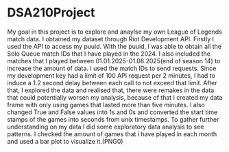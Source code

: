# DSA210Project

My goal in this project is to explore and anaylse my own League of Legends match data. I obtained my dataset through Riot Development API. Firstly I used the API to access my puuid. With the puuid, I was able to obtain all the Solo Queue match IDs that I have played in the 2024. I also included the matches that I played between 01.01.2025-01.08.2025(end of season 14) to increase the amount of data. I used the match IDs to send requests. Since my development key had a limit of 100 API request per 2 minutes, I had to induce a 1.2 second delay between each call to not exceed that limit. After that, I explored the data and realised that, there were remakes in the data that could potentially worsen my analysis, because of that I created my data frame with only using games that lasted more than five minutes. I also changed True and False values into 1s and 0s and converted the start time stamps of the games into seconds from unix timestamps. To gather further understanding on my data I did some exploratory data analysis to see patterns. I checked the amount of games that i have played in each month and used a bar plot to visualize it.(PNG0)


